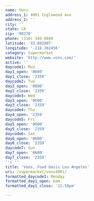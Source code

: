 ```yaml
---
name: Vons
address_1: 4001 Inglewood Ave
address_2: ''
city: ''
state: CA
zip: '90278'
phone: (310) 349-0860
latitude: '33.892887'
longitude: '-118.362456'
category: Supermarket
website: 'http://www.vons.com/'
active: ''
daycode1: Mon
day1_open: '0600'
day1_close: '2359'
daycode2: Tue
day2_open: '0600'
day2_close: '2359'
daycode3: Wed
day3_open: '0600'
day3_close: '2359'
daycode4: Thu
day4_open: '2359'
daycode5: Fri
day5_open: '0600'
day5_close: '2359'
daycode6: Sat
day6_open: '0600'
day6_close: '2359'
daycode7: Sun
day7_open: '0600'
day7_close: '2359'
'': ''
title: 'Vons, Food Oasis Los Angeles'
uri: /supermarket/vons4001/
formatted_daycode1: Monday
formatted_day1_open: 6am
formatted_day1_close: '11:59pm'

---
```

